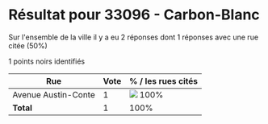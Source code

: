 # Résultat pour 33096 - Carbon-Blanc

Sur l'ensemble de la ville il y a eu 2 réponses dont 1 réponses avec une rue citée (50%)

1 points noirs identifiés

| Rue | Vote | % / les rues cités|
|-----|------|-------------------|
| Avenue Austin-Conte | 1 | <img src="../../img/bar_100.gif" />&nbsp;100%|
| **Total** | 1 | 100%|
